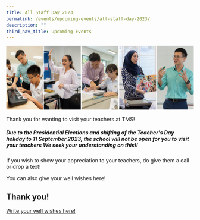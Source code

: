 ```yaml
---
title: All Staff Day 2023
permalink: /events/upcoming-events/all-staff-day-2023/
description: ""
third_nav_title: Upcoming Events
---
```

![](/images/teachers%20banner%20large.png)

Thank you for wanting to visit your teachers at TMS!
 
##### Due to the Presidential Elections and shifting of the Teacher's Day holiday to 11 September 2023, the school will not be open for you to visit your teachers We seek your understanding on this!!

If you wish to show your appreciation to your teachers, do give them a call or drop a text!

You can also give your well wishes here!
## Thank you!

[Write your well wishes here!](https://tinyurl.com/TMSAwishesASD2023)